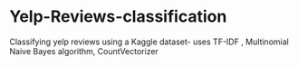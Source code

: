 # Yelp-Reviews-classification
Classifying yelp reviews using a Kaggle dataset- uses TF-IDF , Multinomial Naive Bayes algorithm, CountVectorizer
